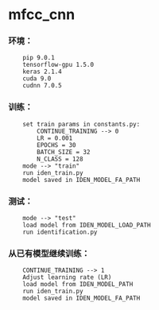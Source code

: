 mfcc_cnn
=====

### 环境：
		pip 9.0.1
		tensorflow-gpu 1.5.0
		keras 2.1.4
		cuda 9.0
		cudnn 7.0.5

### 训练：
		set train params in constants.py:
		    CONTINUE_TRAINING --> 0
		    LR = 0.001
		    EPOCHS = 30
		    BATCH_SIZE = 32
		    N_CLASS = 128
		mode --> "train"
		run iden_train.py
		model saved in IDEN_MODEL_FA_PATH

### 测试：
		mode --> "test"
		load model from IDEN_MODEL_LOAD_PATH
		run identification.py

### 从已有模型继续训练：
		CONTINUE_TRAINING --> 1
		Adjust learning rate (LR)
		load model from IDEN_MODEL_PATH
		run iden_train.py
		model saved in IDEN_MODEL_FA_PATH
